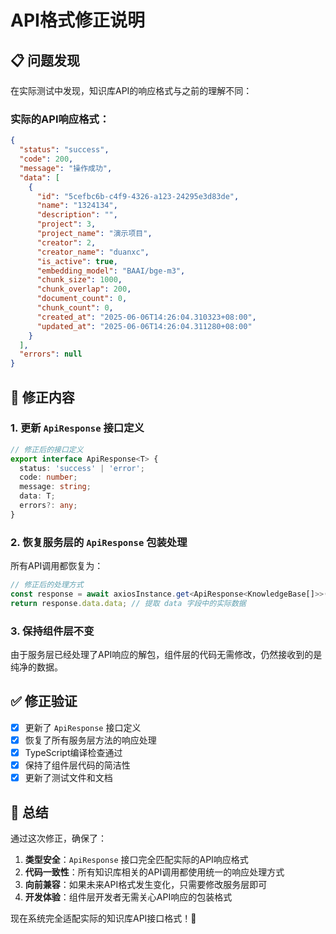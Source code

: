# API格式修正说明

## 📋 问题发现

在实际测试中发现，知识库API的响应格式与之前的理解不同：

### 实际的API响应格式：
```json
{
  "status": "success",
  "code": 200,
  "message": "操作成功",
  "data": [
    {
      "id": "5cefbc6b-c4f9-4326-a123-24295e3d83de",
      "name": "1324134",
      "description": "",
      "project": 3,
      "project_name": "演示项目",
      "creator": 2,
      "creator_name": "duanxc",
      "is_active": true,
      "embedding_model": "BAAI/bge-m3",
      "chunk_size": 1000,
      "chunk_overlap": 200,
      "document_count": 0,
      "chunk_count": 0,
      "created_at": "2025-06-06T14:26:04.310323+08:00",
      "updated_at": "2025-06-06T14:26:04.311280+08:00"
    }
  ],
  "errors": null
}
```

## 🔧 修正内容

### 1. 更新 `ApiResponse` 接口定义

```typescript
// 修正后的接口定义
export interface ApiResponse<T> {
  status: 'success' | 'error';
  code: number;
  message: string;
  data: T;
  errors?: any;
}
```

### 2. 恢复服务层的 `ApiResponse` 包装处理

所有API调用都恢复为：
```typescript
// 修正后的处理方式
const response = await axiosInstance.get<ApiResponse<KnowledgeBase[]>>(...);
return response.data.data; // 提取 data 字段中的实际数据
```

### 3. 保持组件层不变

由于服务层已经处理了API响应的解包，组件层的代码无需修改，仍然接收到的是纯净的数据。

## ✅ 修正验证

- [x] 更新了 `ApiResponse` 接口定义
- [x] 恢复了所有服务层方法的响应处理
- [x] TypeScript编译检查通过
- [x] 保持了组件层代码的简洁性
- [x] 更新了测试文件和文档

## 📝 总结

通过这次修正，确保了：

1. **类型安全**：`ApiResponse` 接口完全匹配实际的API响应格式
2. **代码一致性**：所有知识库相关的API调用都使用统一的响应处理方式
3. **向前兼容**：如果未来API格式发生变化，只需要修改服务层即可
4. **开发体验**：组件层开发者无需关心API响应的包装格式

现在系统完全适配实际的知识库API接口格式！🎉
